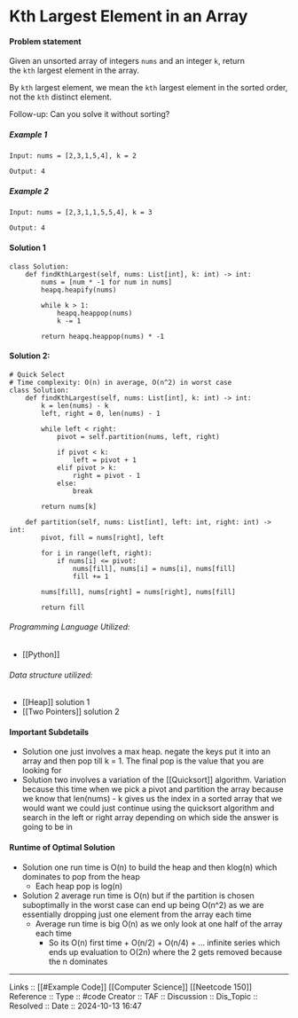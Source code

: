 # Kth Largest Element in an Array

#### Problem statement

Given an unsorted array of integers `nums` and an integer `k`, return the `kth` largest element in the array.

By `kth` largest element, we mean the `kth` largest element in the sorted order, not the `kth` distinct element.

Follow-up: Can you solve it without sorting?
##### Example 1
```
Input: nums = [2,3,1,5,4], k = 2

Output: 4
```
##### Example 2
```
Input: nums = [2,3,1,1,5,5,4], k = 3

Output: 4
```
#### Solution 1
```
class Solution:
    def findKthLargest(self, nums: List[int], k: int) -> int:
        nums = [num * -1 for num in nums]
        heapq.heapify(nums)
  
        while k > 1:
            heapq.heappop(nums)
            k -= 1

        return heapq.heappop(nums) * -1
```


#### Solution 2:
```
# Quick Select
# Time complexity: O(n) in average, O(n^2) in worst case
class Solution:
    def findKthLargest(self, nums: List[int], k: int) -> int:
        k = len(nums) - k
        left, right = 0, len(nums) - 1

        while left < right:
            pivot = self.partition(nums, left, right)

            if pivot < k:
                left = pivot + 1
            elif pivot > k:
                right = pivot - 1
            else:
                break

        return nums[k]

    def partition(self, nums: List[int], left: int, right: int) -> int:
        pivot, fill = nums[right], left

        for i in range(left, right):
            if nums[i] <= pivot:
                nums[fill], nums[i] = nums[i], nums[fill]
                fill += 1

        nums[fill], nums[right] = nums[right], nums[fill]

        return fill
```
###### Programming Language Utilized:

- [[Python]]
###### Data structure utilized:

- [[Heap]] solution 1
- [[Two Pointers]] solution 2
#### Important Subdetails

- Solution one just involves a max heap. negate the keys put it into an array and then pop till k = 1. The final pop is the value that you are looking for
- Solution two involves a variation of the [[Quicksort]] algorithm. Variation because this time when we pick a pivot and partition the array because we know that len(nums) - k  gives us the index in a sorted array that we would want we could just continue using the quicksort algorithm and search in the left or right array depending on which side the answer is going to be in

#### Runtime of Optimal Solution

- Solution one run time is O(n) to build the heap and then klog(n) which dominates to pop from the heap
	- Each heap pop is log(n)
- Solution 2 average run time is O(n) but if the partition is chosen suboptimally in the worst case can end up being O(n^2) as we are essentially dropping just one element from the array each time
	- Average run time is big O(n) as we only look at one half of the array each time
		- So its O(n) first time + O(n/2) + O(n/4) + ... infinite series which ends up evaluation to O(2n) where the 2 gets removed because the n dominates
---
Links :: [[#Example Code]] [[Computer Science]] [[Neetcode 150]]
Reference ::
Type :: #code
Creator ::
TAF ::
Discussion ::
Dis_Topic :: 
Resolved ::
Date :: 2024-10-13 16:47
